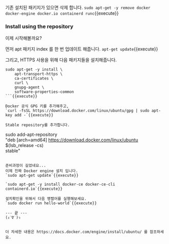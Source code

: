 

기존 설치된 패키지가 있으면 삭제 합니다.
`sudo apt-get -y remove docker docker-engine docker.io containerd runc`{{execute}}


### Install using the repository

이제 시작해볼까요?

먼저 apt 패키지 index 를 한 번 업데이트 해줍니다.
`apt-get update`{{execute}}

그리고, HTTPS 사용을 위해 다음 패키지들을 설치해줍니다.      
```
sudo apt-get -y install \
    apt-transport-https \
    ca-certificates \
    curl \
    gnupg-agent \
    software-properties-common
```{{execute}}

Docker 공식 GPG 키를 추가해주고,   
`curl -fsSL https://download.docker.com/linux/ubuntu/gpg | sudo apt-key add -`{{execute}}

Stable repository를 추가합니다.   
```
sudo add-apt-repository \
   "deb [arch=amd64] https://download.docker.com/linux/ubuntu \
   $(lsb_release -cs) \
   stable"
```{{execute}}
   
준비과정이 길었네요...  
이제 진짜 Docker engine 설치 입니다.    
`sudo apt-get update`{{execute}}  

`sudo apt-get -y install docker-ce docker-ce-cli containerd.io`{{execute}}

설치확인을 위해서 다음 명렬어를 실행해보세요.  
`sudo docker run hello-world`{{execute}}

--- 끝 ---   
(ง˙∇˙)ว


더 자세한 내용은 https://docs.docker.com/engine/install/ubuntu/ 를 참조하세요.
